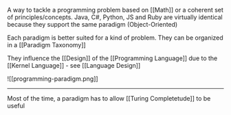 A way to tackle a programming problem based on [[Math]] or a coherent set of principles/concepts. Java, C#, Python, JS and Ruby are virtually identical because they support the same paradigm (Object-Oriented) 

Each paradigm is better suited for a kind of problem. They can be organized in a [[Paradigm Taxonomy]]

They influence the [[Design]] of the [[Programming Language]] due to the [[Kernel Language]] - see [[Language Design]]

![[programming-paradigm.png]]

---

Most of the time, a paradigm has to allow [[Turing Completetude]] to be useful